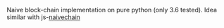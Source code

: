 Naive block-chain implementation on pure python (only 3.6 tested).
Idea similar with js-[naivechain](https://github.com/lhartikk/naivechain)
